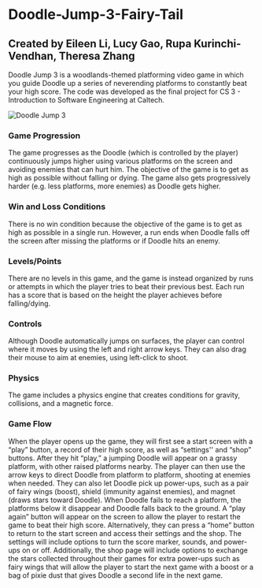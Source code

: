 # Doodle-Jump-3-Fairy-Tail

## Created by Eileen Li, Lucy Gao, Rupa Kurinchi-Vendhan, Theresa Zhang

Doodle Jump 3 is a woodlands-themed platforming video game in which you guide Doodle up a series of neverending platforms to constantly beat your high score. The code was developed as the final project for CS 3 - Introduction to Software Engineering at Caltech. 

![Doodle Jump 3](https://user-images.githubusercontent.com/68130818/147496291-7cdb2e99-05ef-4494-89d2-070691f9beca.png)



### Game Progression
The game progresses as the Doodle (which is controlled by the player) continuously jumps higher using various platforms on the screen and avoiding enemies that can hurt him. The objective of the game is to get as high as possible without falling or dying. The game also gets progressively harder (e.g. less platforms, more enemies) as Doodle gets higher.
### Win and Loss Conditions
There is no win condition because the objective of the game is to get as high as possible in a single run. However, a run ends when Doodle falls off the screen after missing the platforms or if Doodle hits an enemy.
### Levels/Points
There are no levels in this game, and the game is instead organized by runs or attempts in which the player tries to beat their previous best. Each run has a score that is based on the height the player achieves before falling/dying.
### Controls
Although Doodle automatically jumps on surfaces, the player can control where it moves by using the left and right arrow keys. They can also drag their mouse to aim at enemies, using left-click to shoot.
### Physics
The game includes a physics engine that creates conditions for gravity, collisions, and a magnetic force.
### Game Flow
When the player opens up the game, they will first see a start screen with a “play” button, a record of their high score, as well as “settings'' and “shop” buttons. After they hit “play,” a jumping Doodle will appear on a grassy platform, with other raised platforms nearby. The player can then use the arrow keys to direct Doodle from platform to platform, shooting at enemies when needed. They can also let Doodle pick up power-ups, such as a pair of fairy wings (boost), shield (immunity against enemies), and magnet (draws stars toward Doodle). When Doodle fails to reach a platform, the platforms below it disappear and Doodle falls back to the ground. A “play again” button will appear on the screen to allow the player to restart the game to beat their high score. Alternatively, they can press a “home” button to return to the start screen and access their settings and the shop. The settings will include options to turn the score marker, sounds, and power-ups on or off. Additionally, the shop page will include options to exchange the stars collected throughout their games for extra power-ups such as fairy wings that will allow the player to start the next game with a boost or a bag of pixie dust that gives Doodle a second life in the next game.

